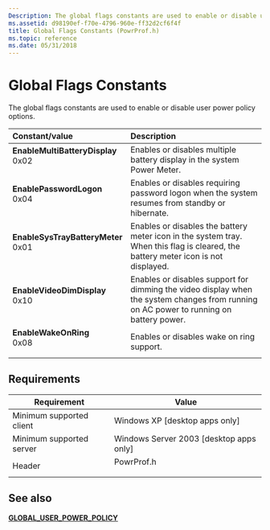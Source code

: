 ```yaml
---
Description: The global flags constants are used to enable or disable user power policy options.
ms.assetid: d98190ef-f70e-4796-960e-ff32d2cf6f4f
title: Global Flags Constants (PowrProf.h)
ms.topic: reference
ms.date: 05/31/2018
---
```


# Global Flags Constants

The global flags constants are used to enable or disable user power policy options.



| Constant/value                                                                                                                                                                                                                                                                                         | Description                                                                                                                                        |
|:-------------------------------------------------------------------------------------------------------------------------------------------------------------------------------------------------------------------------------------------------------------------------------------------------------|:---------------------------------------------------------------------------------------------------------------------------------------------------|
| <span id="EnableMultiBatteryDisplay"></span><span id="enablemultibatterydisplay"></span><span id="ENABLEMULTIBATTERYDISPLAY"></span><dl> <dt>**EnableMultiBatteryDisplay**</dt> <dt>0x02</dt> </dl> | Enables or disables multiple battery display in the system Power Meter.<br/>                                                                 |
| <span id="EnablePasswordLogon"></span><span id="enablepasswordlogon"></span><span id="ENABLEPASSWORDLOGON"></span><dl> <dt>**EnablePasswordLogon**</dt> <dt>0x04</dt> </dl>                         | Enables or disables requiring password logon when the system resumes from standby or hibernate.<br/>                                         |
| <span id="EnableSysTrayBatteryMeter"></span><span id="enablesystraybatterymeter"></span><span id="ENABLESYSTRAYBATTERYMETER"></span><dl> <dt>**EnableSysTrayBatteryMeter**</dt> <dt>0x01</dt> </dl> | Enables or disables the battery meter icon in the system tray. When this flag is cleared, the battery meter icon is not displayed.<br/>      |
| <span id="EnableVideoDimDisplay"></span><span id="enablevideodimdisplay"></span><span id="ENABLEVIDEODIMDISPLAY"></span><dl> <dt>**EnableVideoDimDisplay**</dt> <dt>0x10</dt> </dl>                 | Enables or disables support for dimming the video display when the system changes from running on AC power to running on battery power.<br/> |
| <span id="EnableWakeOnRing"></span><span id="enablewakeonring"></span><span id="ENABLEWAKEONRING"></span><dl> <dt>**EnableWakeOnRing**</dt> <dt>0x08</dt> </dl>                                     | Enables or disables wake on ring support.<br/>                                                                                               |



## Requirements



| Requirement | Value |
|-------------------------------------|---------------------------------------------------------------------------------------|
| Minimum supported client<br/> | Windows XP \[desktop apps only\]<br/>                                           |
| Minimum supported server<br/> | Windows Server 2003 \[desktop apps only\]<br/>                                  |
| Header<br/>                   | <dl> <dt>PowrProf.h</dt> </dl> |



## See also

<dl> <dt>

[**GLOBAL\_USER\_POWER\_POLICY**](/windows/desktop/api/PowrProf/ns-powrprof-global_user_power_policy)
</dt> </dl>

 

 




